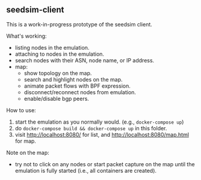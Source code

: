 seedsim-client
---

This is a work-in-progress prototype of the seedsim client. 

What's working:

- listing nodes in the emulation.
- attaching to nodes in the emulation.
- search nodes with their ASN, node name, or IP address.
- map:
    - show topology on the map.
    - search and highlight nodes on the map.
    - animate packet flows with BPF expression.
    - disconnect/reconnect nodes from emulation.
    - enable/disable bgp peers.

How to use:

1. start the emulation as you normally would. (e.g., `docker-compose up`)
2. do `docker-compose build && docker-compose up` in this folder.
3. visit [http://localhost:8080/](http://localhost:8080/) for list, and [http://localhost:8080/map.html](http://localhost:8080/map.html) for map.

Note on the map:

- try not to click on any nodes or start packet capture on the map until the emulation is fully started (i.e., all containers are created).